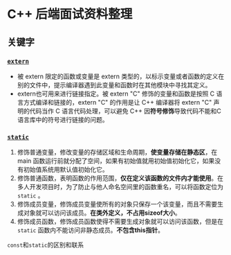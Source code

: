 # C++ 后端面试资料整理

## 关键字

### [`extern`](https://www.cnblogs.com/yc_sunniwell/archive/2010/07/14/1777431.html)

+ 被 extern 限定的函数或变量是 extern 类型的，以标示变量或者函数的定义在别的文件中，提示编译器遇到此变量和函数时在其他模块中寻找其定义。
+ extern也可用来进行链接指定。被 extern "C" 修饰的变量和函数是按照 C 语言方式编译和链接的，extern "C" 的作用是让 C++ 编译器将 extern "C" 声明的代码当作 C 语言代码处理，可以避免 C++ 因**符号修饰**导致代码不能和C语言库中的符号进行链接的问题。

### [`static`](https://blog.csdn.net/ruo_bing/article/details/82780299)

1. 修饰普通变量，修改变量的存储区域和生命周期，**使变量存储在静态区**，在 main 函数运行前就分配了空间，如果有初始值就用初始值初始化它，如果没有初始值系统用默认值初始化它。
2. 修饰普通函数，表明函数的作用范围，**仅在定义该函数的文件内才能使用**。在多人开发项目时，为了防止与他人命名空间里的函数重名，可以将函数定位为 `static` 。
3. 修饰成员变量，修饰成员变量使所有的对象只保存一个该变量，而且不需要生成对象就可以访问该成员。**在类外定义，不占用sizeof大小**。
4. 修饰成员函数，修饰成员函数使得不需要生成对象就可以访问该函数，但是在 `static` 函数内不能访问非静态成员。**不包含this指针**。

`const`和`static`的区别和联系
